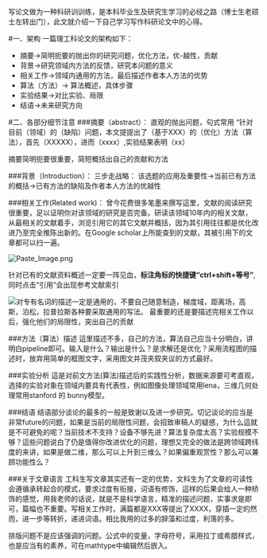 写论文做为一种科研训训练，是本科毕业生及研究生学习的必经之路（博士生老硕士左转出门），此文就介绍一下自己学习写作科研论文中的心得。

#一、架构
一篇理工科论文的架构如下：
- 摘要->简明扼要的抛出你的研究问题，优化方法，优-越性，贡献
- 背景->研究领域内方法的反馈，研究本问题的意义
- 相关工作->领域内通用的方法，最后描述作者本人方法的优势
- 算法（方法）-> 算法概述，具体步骤
- 实验结果->对比实验、局限
- 结语->未来研究方向

#二、各部分细节注意
###摘要（abstract）：
直观的抛出问题，句式常用
“针对目前（领域）的（缺陷）问题，本文提提出了（基于XXX）的（优化）方法（算法），首先（XXXXX），进而（xxxx）,实验结果表明（xx）

摘要简明扼要很重要，简短概括出自己的贡献和方法

###背景（Introduction）：
三步走战略：
该选题的应用及重要性->当前已有方法的概括->已有方法的缺陷及作者本人方法的优越性

###相关工作(Related work)：
曾今花费很多笔墨来撰写這里，文献的阅读研究很重要，足以证明你对该领域的研究是否完备。研读该领域10年内的相关文献，从最相关的文献着手，浏览引用它的其它文献并概括，因为其引用往往都是优化改进乃至完全推陈出新的。在Google scholar上所能查到的文献，其被引用下的文章都可以扫一遍。

![Paste_Image.png](http://upload-images.jianshu.io/upload_images/1724316-cb0dfb0a8f7786c1.png?imageMogr2/auto-orient/strip%7CimageView2/2/w/1240)

针对已有的文献资料概述一定要一阵见血，**标注角标的快捷键“ctrl+shift+等号”**,同时点击“引用”会出现参考文献索引

![](http://upload-images.jianshu.io/upload_images/1724316-bdb1cffb9307d52c.png?imageMogr2/auto-orient/strip%7CimageView2/2/w/1240)对专有名词的描述一定是通用的，不要自己随意制造，梯度域，距离场，高斯，泊松，拉普拉斯各种要采取通用的写法。
最重要的还是要描述完相关工作以后，强化他们的局限性，突出自己的贡献

###方法（算法）描述
這里描述不多，自己的方法，算法自己应当十分明白，讲明白pipeline即可。输入是什么？输出是什么？是求解还是优化？采用流程图的描述时，放弃用简单的框图文字，采用图文并茂夹叙夹议的方式最好。

###实验分析
這是对前文方法(算法)描述后的实践性分析，数据来源要可考直观，选择的实验对象在领域内要具有代表性，例如图像处理领域常用lena，三维几何处理常用stanford 的 bunny模型。

###结语
结语部分谈论的最多的一般是致谢以及进一步研究。切记谈论的应当是非常future的问题，如果是当前的局限性问题，会招致审稿人的疑惑，为什么這就是不可避免的呢？当前技术不支持？设备不够先进？算法复杂度太高？实验规模不够？這些问题说白了仍是值得你改进优化的问题，理想又完全的做法是跨领域跨纬度的来讲，如果是做二维，那么可以上升到三维么？如果偏重观赏性？那么可以兼顾功能性么？

###关于文章语言
工科生写文章其实还有一定的优势，文科生为了文章的可读性会遵循承转起合的模式，要求过度有衔接，词语有修饰，這样的后果会给人一种矫饰的感觉，用我老师的话说，就是不是科学语言，精准的描述问题，实事求是即可，篇幅也不重要。写相关工作时，满篇都是XXX等提出了XXXX，穿插一定的然而，进一步等转折，递进词语。相比我用的过多的辞藻和过度，利落的多。

排版问题不是应该强调的问题。公式中的变量，字母符号，采用拉丁或希腊样式，也是应当有的素养，可在mathtype中编辑然后嵌入。

